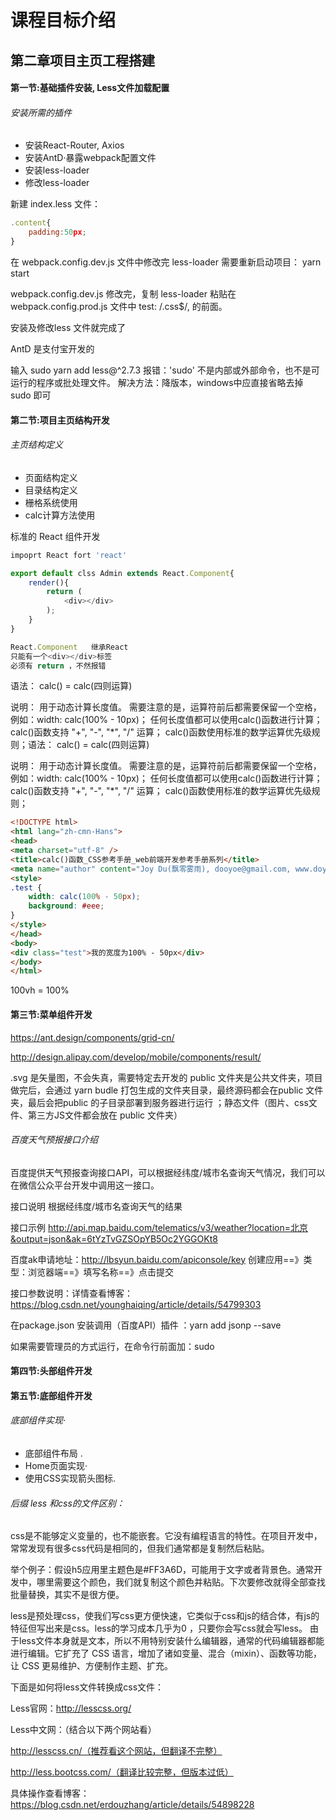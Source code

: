 # 课程目标介绍
## 第二章项目主页工程搭建
#### 第一节:基础插件安装, Less文件加载配置
###### 安装所需的插件
- 安装React-Router, Axios
- 安装AntD·暴露webpack配置文件
- 安装less-loader
- 修改less-loader

新建 index.less 文件：
```js
.content{
    padding:50px;
}
```

在 webpack.config.dev.js 文件中修改完 less-loader 需要重新启动项目： yarn start

webpack.config.dev.js 修改完，复制 less-loader 粘贴在 webpack.config.prod.js 文件中 test: /\.css$/, 的前面。

安装及修改less 文件就完成了


AntD 是支付宝开发的

输入 sudo yarn add less@^2.7.3  报错：'sudo' 不是内部或外部命令，也不是可运行的程序或批处理文件。
解决方法：降版本，windows中应直接省略去掉 sudo 即可


#### 第二节:项目主页结构开发
###### 主页结构定义
- 页面结构定义
- 目录结构定义
- 栅格系统使用
- calc计算方法使用

标准的 React 组件开发

```js
impoprt React fort 'react'

export default clss Admin extends React.Component{
    render(){
        return (
            <div></div>
        );
    }
}

React.Component   继承React
只能有一个<div></div>标签
必须有 return ，不然报错


```
语法：
calc() = calc(四则运算)

说明：
用于动态计算长度值。
需要注意的是，运算符前后都需要保留一个空格，例如：width: calc(100% - 10px)；
任何长度值都可以使用calc()函数进行计算；
calc()函数支持 "+", "-", "*", "/" 运算；
calc()函数使用标准的数学运算优先级规则；语法：
calc() = calc(四则运算)

说明：
用于动态计算长度值。
需要注意的是，运算符前后都需要保留一个空格，例如：width: calc(100% - 10px)；
任何长度值都可以使用calc()函数进行计算；
calc()函数支持 "+", "-", "*", "/" 运算；
calc()函数使用标准的数学运算优先级规则；

```html
<!DOCTYPE html>
<html lang="zh-cmn-Hans">
<head>
<meta charset="utf-8" />
<title>calc()函数_CSS参考手册_web前端开发参考手册系列</title>
<meta name="author" content="Joy Du(飘零雾雨), dooyoe@gmail.com, www.doyoe.com" />
<style>
.test {
	width: calc(100% - 50px);
	background: #eee;
}
</style>
</head>
<body>
<div class="test">我的宽度为100% - 50px</div>
</body>
</html>

```
100vh = 100%

#### 第三节:菜单组件开发

https://ant.design/components/grid-cn/

http://design.alipay.com/develop/mobile/components/result/

.svg 是矢量图，不会失真，需要特定去开发的
public 文件夹是公共文件夹，项目做完后，会通过 yarn budle 打包生成的文件夹目录，最终源码都会在public 文件夹，最后会把public 的子目录部署到服务器进行运行 ；静态文件（图片、css文件、第三方JS文件都会放在 public 文件夹）

###### 百度天气预报接口介绍
百度提供天气预报查询接口API，可以根据经纬度/城市名查询天气情况，我们可以在微信公众平台开发中调用这一接口。

接口说明
根据经纬度/城市名查询天气的结果

接口示例
http://api.map.baidu.com/telematics/v3/weather?location=北京&output=json&ak=6tYzTvGZSOpYB5Oc2YGGOKt8

百度ak申请地址：http://lbsyun.baidu.com/apiconsole/key
创建应用==》类型：浏览器端==》填写名称==》点击提交

接口参数说明：详情查看博客：https://blog.csdn.net/younghaiqing/article/details/54799303



在package.json 安装调用（百度API）插件 ：yarn add jsonp --save

如果需要管理员的方式运行，在命令行前面加：sudo 

#### 第四节:头部组件开发












#### 第五节:底部组件开发

###### 底部组件实现·
- 底部组件布局 . 
- Home页面实现·
- 使用CSS实现箭头图标.


###### 后缀 less 和css的文件区别：
css是不能够定义变量的，也不能嵌套。它没有编程语言的特性。在项目开发中，常常发现有很多css代码是相同的，但我们通常都是复制然后粘贴。

举个例子：假设h5应用里主题色是#FF3A6D，可能用于文字或者背景色。通常开发中，哪里需要这个颜色，我们就复制这个颜色并粘贴。下次要修改就得全部查找批量替换，其实不是很方便。

less是预处理css，使我们写css更方便快速，它类似于css和js的结合体，有js的特征但写出来是css。less的学习成本几乎为0 ，只要你会写css就会写less。
由于less文件本身就是文本，所以不用特别安装什么编辑器，通常的代码编辑器都能进行编辑。它扩充了 CSS 语言，增加了诸如变量、混合（mixin）、函数等功能，让 CSS 更易维护、方便制作主题、扩充。


下面是如何将less文件转换成css文件：

Less官网：http://lesscss.org/

Less中文网：（结合以下两个网站看）

http://lesscss.cn/（推荐看这个网站，但翻译不完整）

http://less.bootcss.com/（翻译比较完整，但版本过低）

具体操作查看博客：https://blog.csdn.net/erdouzhang/article/details/54898228


































